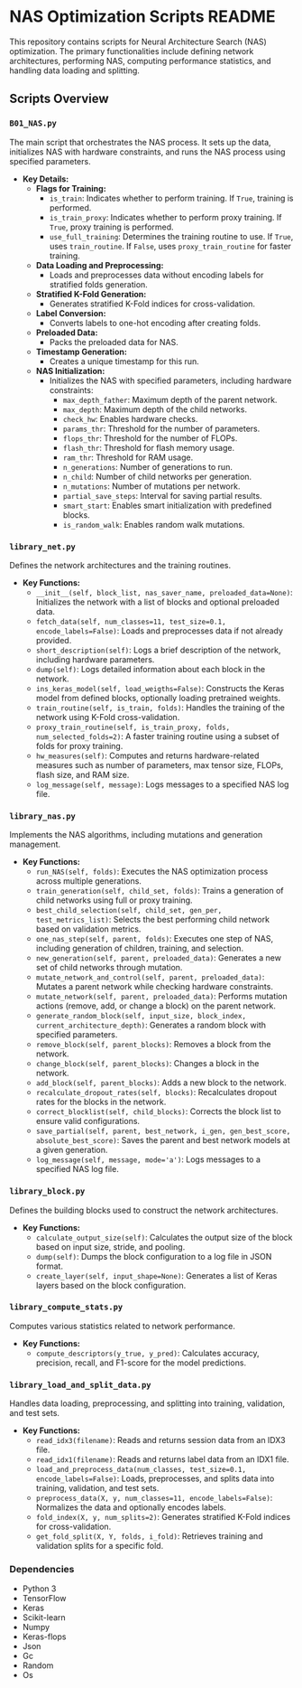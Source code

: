 # NAS Optimization Scripts README

This repository contains scripts for Neural Architecture Search (NAS) optimization. The primary functionalities include defining network architectures, performing NAS, computing performance statistics, and handling data loading and splitting.

## Scripts Overview

### `B01_NAS.py`
The main script that orchestrates the NAS process. It sets up the data, initializes NAS with hardware constraints, and runs the NAS process using specified parameters.

- **Key Details:**
  - **Flags for Training:**
    - `is_train`: Indicates whether to perform training. If `True`, training is performed.
    - `is_train_proxy`: Indicates whether to perform proxy training. If `True`, proxy training is performed.
    - `use_full_training`: Determines the training routine to use. If `True`, uses `train_routine`. If `False`, uses `proxy_train_routine` for faster training.
  - **Data Loading and Preprocessing:**
    - Loads and preprocesses data without encoding labels for stratified folds generation.
  - **Stratified K-Fold Generation:**
    - Generates stratified K-Fold indices for cross-validation.
  - **Label Conversion:**
    - Converts labels to one-hot encoding after creating folds.
  - **Preloaded Data:**
    - Packs the preloaded data for NAS.
  - **Timestamp Generation:**
    - Creates a unique timestamp for this run.
  - **NAS Initialization:**
    - Initializes the NAS with specified parameters, including hardware constraints:
      - `max_depth_father`: Maximum depth of the parent network.
      - `max_depth`: Maximum depth of the child networks.
      - `check_hw`: Enables hardware checks.
      - `params_thr`: Threshold for the number of parameters.
      - `flops_thr`: Threshold for the number of FLOPs.
      - `flash_thr`: Threshold for flash memory usage.
      - `ram_thr`: Threshold for RAM usage.
      - `n_generations`: Number of generations to run.
      - `n_child`: Number of child networks per generation.
      - `n_mutations`: Number of mutations per network.
      - `partial_save_steps`: Interval for saving partial results.
      - `smart_start`: Enables smart initialization with predefined blocks.
      - `is_random_walk`: Enables random walk mutations.

### `library_net.py`
Defines the network architectures and the training routines.
- **Key Functions:**
  - `__init__(self, block_list, nas_saver_name, preloaded_data=None)`: Initializes the network with a list of blocks and optional preloaded data.
  - `fetch_data(self, num_classes=11, test_size=0.1, encode_labels=False)`: Loads and preprocesses data if not already provided.
  - `short_description(self)`: Logs a brief description of the network, including hardware parameters.
  - `dump(self)`: Logs detailed information about each block in the network.
  - `ins_keras_model(self, load_weigths=False)`: Constructs the Keras model from defined blocks, optionally loading pretrained weights.
  - `train_routine(self, is_train, folds)`: Handles the training of the network using K-Fold cross-validation.
  - `proxy_train_routine(self, is_train_proxy, folds, num_selected_folds=2)`: A faster training routine using a subset of folds for proxy training.
  - `hw_measures(self)`: Computes and returns hardware-related measures such as number of parameters, max tensor size, FLOPs, flash size, and RAM size.
  - `log_message(self, message)`: Logs messages to a specified NAS log file.

### `library_nas.py`
Implements the NAS algorithms, including mutations and generation management.
- **Key Functions:**
  - `run_NAS(self, folds)`: Executes the NAS optimization process across multiple generations.
  - `train_generation(self, child_set, folds)`: Trains a generation of child networks using full or proxy training.
  - `best_child_selection(self, child_set, gen_per, test_metrics_list)`: Selects the best performing child network based on validation metrics.
  - `one_nas_step(self, parent, folds)`: Executes one step of NAS, including generation of children, training, and selection.
  - `new_generation(self, parent, preloaded_data)`: Generates a new set of child networks through mutation.
  - `mutate_network_and_control(self, parent, preloaded_data)`: Mutates a parent network while checking hardware constraints.
  - `mutate_network(self, parent, preloaded_data)`: Performs mutation actions (remove, add, or change a block) on the parent network.
  - `generate_random_block(self, input_size, block_index, current_architecture_depth)`: Generates a random block with specified parameters.
  - `remove_block(self, parent_blocks)`: Removes a block from the network.
  - `change_block(self, parent_blocks)`: Changes a block in the network.
  - `add_block(self, parent_blocks)`: Adds a new block to the network.
  - `recalculate_dropout_rates(self, blocks)`: Recalculates dropout rates for the blocks in the network.
  - `correct_blocklist(self, child_blocks)`: Corrects the block list to ensure valid configurations.
  - `save_partial(self, parent, best_network, i_gen, gen_best_score, absolute_best_score)`: Saves the parent and best network models at a given generation.
  - `log_message(self, message, mode='a')`: Logs messages to a specified NAS log file.

### `library_block.py`
Defines the building blocks used to construct the network architectures.
- **Key Functions:**
  - `calculate_output_size(self)`: Calculates the output size of the block based on input size, stride, and pooling.
  - `dump(self)`: Dumps the block configuration to a log file in JSON format.
  - `create_layer(self, input_shape=None)`: Generates a list of Keras layers based on the block configuration.

### `library_compute_stats.py`
Computes various statistics related to network performance.
- **Key Functions:**
  - `compute_descriptors(y_true, y_pred)`: Calculates accuracy, precision, recall, and F1-score for the model predictions.

### `library_load_and_split_data.py`
Handles data loading, preprocessing, and splitting into training, validation, and test sets.
- **Key Functions:**
  - `read_idx3(filename)`: Reads and returns session data from an IDX3 file.
  - `read_idx1(filename)`: Reads and returns label data from an IDX1 file.
  - `load_and_preprocess_data(num_classes, test_size=0.1, encode_labels=False)`: Loads, preprocesses, and splits data into training, validation, and test sets.
  - `preprocess_data(X, y, num_classes=11, encode_labels=False)`: Normalizes the data and optionally encodes labels.
  - `fold_index(X, y, num_splits=2)`: Generates stratified K-Fold indices for cross-validation.
  - `get_fold_split(X, Y, folds, i_fold)`: Retrieves training and validation splits for a specific fold.

### Dependencies
- Python 3
- TensorFlow
- Keras
- Scikit-learn
- Numpy
- Keras-flops
- Json
- Gc
- Random
- Os

